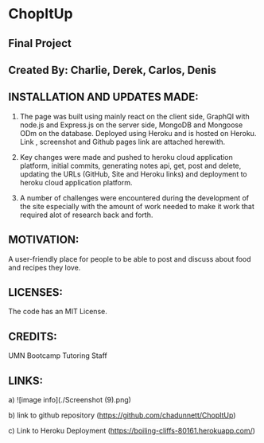 # ChopItUp

## Final Project


## Created By: Charlie, Derek, Carlos, Denis

## INSTALLATION AND UPDATES MADE:
1. The page was built using mainly react on the client side, GraphQl with node.js and Express.js on the server side, MongoDB and Mongoose ODm on the database. Deployed using Heroku and is hosted on Heroku. Link , screenshot and Github pages link are attached herewith.

2. Key changes were made and pushed to heroku cloud application platform,  initial  commits, generating notes api, get, post and delete, updating the URLs (GitHub, Site and Heroku links) and deployment to heroku cloud application platform.

3. A number of challenges were encountered during the development of the site especially with the amount of work needed to make it work that required alot of research back and forth. 

## MOTIVATION:
A user-friendly place for people to be able to post and discuss about food and recipes they love.

## LICENSES:
The code has an MIT License.

## CREDITS:
UMN Bootcamp Tutoring Staff

## LINKS:
a) ![image info](./Screenshot (9).png)

b) link to github repository (https://github.com/chadunnett/ChopItUp)

c) Link to Heroku Deployment (https://boiling-cliffs-80161.herokuapp.com/)
